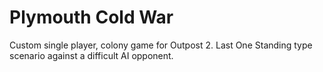 # Plymouth Cold War

Custom single player, colony game for Outpost 2. Last One Standing type scenario against a difficult AI opponent.
